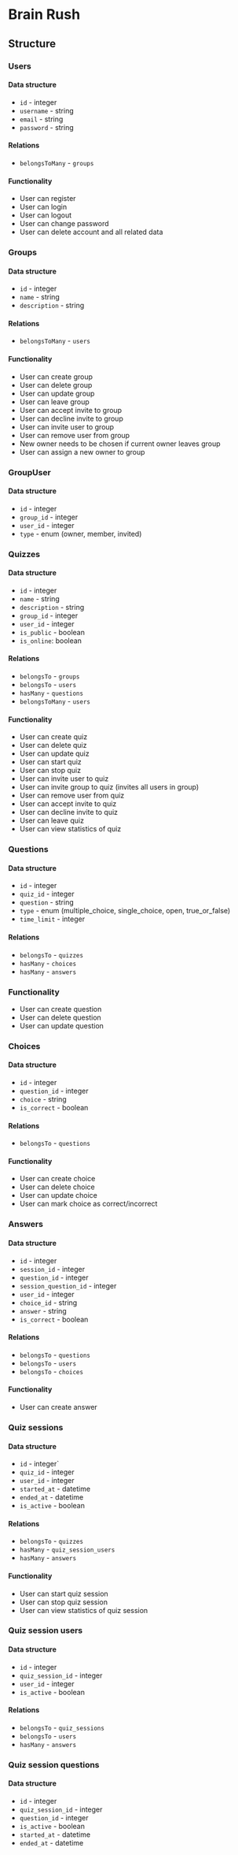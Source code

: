 # Brain Rush

## Structure

### Users

#### Data structure

- `id` - integer
- `username` - string
- `email` - string
- `password` - string

#### Relations

- `belongsToMany` - `groups`

#### Functionality

- User can register
- User can login
- User can logout
- User can change password
- User can delete account and all related data

### Groups

#### Data structure

- `id` - integer
- `name` - string
- `description` - string

#### Relations

- `belongsToMany` - `users`

#### Functionality

- User can create group
- User can delete group
- User can update group
- User can leave group
- User can accept invite to group
- User can decline invite to group
- User can invite user to group
- User can remove user from group
- New owner needs to be chosen if current owner leaves group
- User can assign a new owner to group

### GroupUser

#### Data structure

- `id` - integer
- `group_id` - integer
- `user_id` - integer
- `type` - enum (owner, member, invited)

### Quizzes

#### Data structure

- `id` - integer
- `name` - string
- `description` - string
- `group_id` - integer
- `user_id` - integer
- `is_public` - boolean
- `is_online`: boolean

#### Relations

- `belongsTo` - `groups`
- `belongsTo` - `users`
- `hasMany` - `questions`
- `belongsToMany` - `users`

#### Functionality

- User can create quiz
- User can delete quiz
- User can update quiz
- User can start quiz
- User can stop quiz
- User can invite user to quiz
- User can invite group to quiz (invites all users in group)
- User can remove user from quiz
- User can accept invite to quiz
- User can decline invite to quiz
- User can leave quiz
- User can view statistics of quiz

### Questions

#### Data structure

- `id` - integer
- `quiz_id` - integer
- `question` - string
- `type` - enum (multiple_choice, single_choice, open, true_or_false)
- `time_limit` - integer

#### Relations

- `belongsTo` - `quizzes`
- `hasMany` - `choices`
- `hasMany` - `answers`

### Functionality

- User can create question
- User can delete question
- User can update question

### Choices

#### Data structure

- `id` - integer
- `question_id` - integer
- `choice` - string
- `is_correct` - boolean

#### Relations

- `belongsTo` - `questions`

#### Functionality

- User can create choice
- User can delete choice
- User can update choice
- User can mark choice as correct/incorrect

### Answers

#### Data structure

- `id` - integer
- `session_id` - integer
- `question_id` - integer
- `session_question_id` - integer
- `user_id` - integer
- `choice_id` - string
- `answer` - string
- `is_correct` - boolean

#### Relations

- `belongsTo` - `questions`
- `belongsTo` - `users`
- `belongsTo` - `choices`

#### Functionality

- User can create answer

### Quiz sessions

#### Data structure

- `id` - integer`
- `quiz_id` - integer
- `user_id` - integer
- `started_at` - datetime
- `ended_at` - datetime
- `is_active` - boolean

#### Relations

- `belongsTo` - `quizzes`
- `hasMany` - `quiz_session_users`
- `hasMany` - `answers`

#### Functionality

- User can start quiz session
- User can stop quiz session
- User can view statistics of quiz session

### Quiz session users

#### Data structure

- `id` - integer
- `quiz_session_id` - integer
- `user_id` - integer
- `is_active` - boolean

#### Relations

- `belongsTo` - `quiz_sessions`
- `belongsTo` - `users`
- `hasMany` - `answers`

### Quiz session questions

#### Data structure

- `id` - integer
- `quiz_session_id` - integer
- `question_id` - integer
- `is_active` - boolean
- `started_at` - datetime
- `ended_at` - datetime
